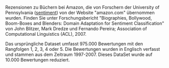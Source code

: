 Rezensionen zu Büchern bei Amazon, die von Forschern der University of Pennsylvania (<a href="http://www.cs.jhu.edu/~mdredze/datasets/sentiment/">sentiment</a>) von der Website "amazon.com" übernommen wurden. Finden Sie unter Forschungsbericht "Biographies, Bollywood, Boom-Boxes and Blenders: Domain Adaptation for Sentiment Classification" von John Blitzer, Mark Dredze und Fernando Pereira; Association of Computational Linguistics (ACL), 2007.<p> </p>Das ursprüngliche Dataset umfasst 975.000 Bewertungen mit den Rangfolgen 1, 2, 3, 4 oder 5. Die Bewertungen wurden in Englisch verfasst und stammen aus dem Zeitraum 1997-2007. Dieses DataSet wurde auf 10.000 Bewertungen reduziert.

